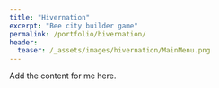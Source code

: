 ```yaml
---
title: "Hivernation"
excerpt: "Bee city builder game"
permalink: /portfolio/hivernation/
header:
  teaser: /_assets/images/hivernation/MainMenu.png
---
```

Add the content for me here.